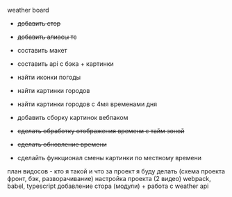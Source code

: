 weather board
- ~~добавить стор~~
- ~~добавить алиасы тс~~

- составить макет

- составить api с бэка + картинки

- найти иконки погоды
- найти картинки городов
- найти картинки городов с 4мя временами дня
- добавить сборку картинок вебпаком
- ~~сделать обработку отображения времени с тайм зоной~~
- ~~сделать обновление времени~~
- сделайть функционал смены картинки по местному времени

 план видосов -
 кто я такой и что за проект я буду делать (схема проекта фронт, бэк, разворачивание)
 настройка проекта (2 видео) webpack, babel, typescript
добавление стора (модули) + работа с weather api

